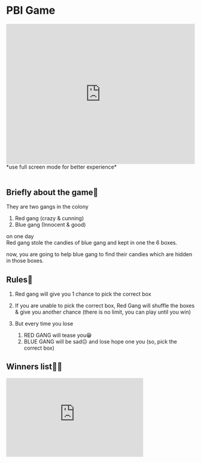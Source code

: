 # PBI Game


<iframe width="100%" height="373.5" src="https://app.powerbi.com/view?r=eyJrIjoiZjQwNjE2M2ItZDQzNy00ZWI3LWE4YmUtYzM3YmI3NGFmNTk4IiwidCI6ImU5ZjMyNWZkLTkzMjYtNDJjNi1iNGNjLTBlZmJhNWQ4OTE3OCJ9&pageName=ReportSectione210f520b9e6478de6b0" frameborder="0" allowFullScreen="true"></iframe>
*use full screen mode for better experience*


<br/>
<br/>

## **Briefly about the game🤪**

They are two gangs in the colony 
1) Red gang (crazy & cunning)
2) Blue gang (Innocent & good)

on one day <br>
Red gang stole the candies of blue gang and kept in one the 6 boxes.

now, you are going to help blue gang to find their candies which are hidden in those boxes.


## Rules📝

1) Red gang will give you 1 chance to pick the correct box

2) If you are unable to pick the correct box, Red Gang will shuffle the boxes & give you another chance (there is no limit, you can play until you win)

3) But every time you lose 
   1) RED GANG will tease you😁
   1) BLUE GANG will be sad☹️ and lose hope one you (so, pick the correct box)

## Winners list🎉🤩
<iframe width="366" height="210" frameborder="0" scrolling="no" src="https://devop1-my.sharepoint.com/personal/ravich_devop1_onmicrosoft_com/_layouts/15/Doc.aspx?sourcedoc={c1b3e22e-266a-46dc-90c8-43a4dec97363}&action=embedview&wdAllowInteractivity=False&Item='Form1'!C1%3AF9&wdDownloadButton=True&wdInConfigurator=True"></iframe>

